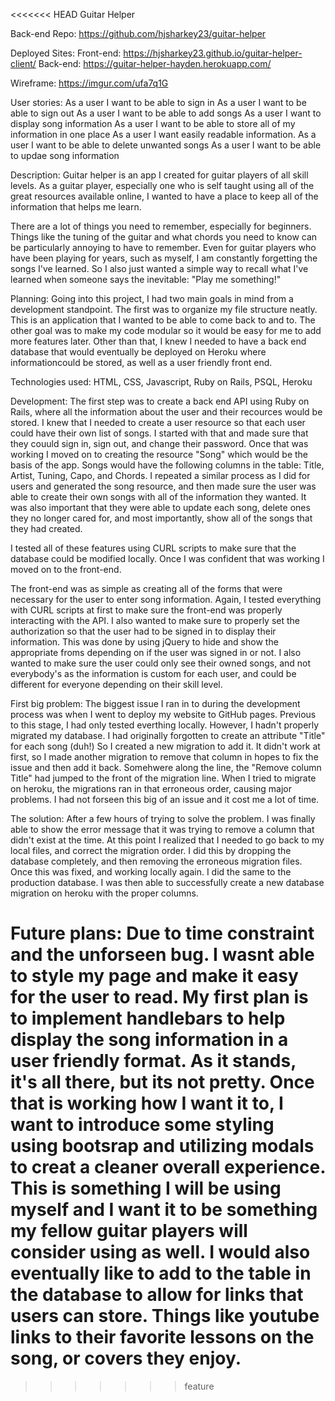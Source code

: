 
<<<<<<< HEAD
Guitar Helper

Back-end Repo:
https://github.com/hjsharkey23/guitar-helper

Deployed Sites:
Front-end:
https://hjsharkey23.github.io/guitar-helper-client/
Back-end:
https://guitar-helper-hayden.herokuapp.com/

Wireframe:
https://imgur.com/ufa7q1G

User stories:
As a user I want to be able to sign in
As a user I want to be able to sign out
As a user I want to be able to add songs
As a user I want to display song information
As a user I want to be able to store all of my information in one place
As a user I want easily readable information.
As a user I want to be able to delete unwanted songs
As a user I want to be able to updae song information

Description:
Guitar helper is an app I created for guitar players of all skill levels. As a
guitar player, especially one who is self taught using all of the great resources
available online, I wanted to have a place to keep all of the information that
helps me learn.

There are a lot of things you need to remember, especially for beginners. Things
like the tuning of the guitar and what chords you need to know can be particularly
annoying to have to remember. Even for guitar players who have been playing for
years, such as myself, I am constantly forgetting the songs I've learned. So I
also just wanted a simple way to recall what I've learned when someone says the
inevitable: "Play me something!"

Planning:
Going into this project, I had two main goals in mind from a development
standpoint. The first was to organize my file structure neatly. This is an
application that I wanted to be able to come back to and to. The other goal was
to make my code modular so it would be easy for me to add more features later.
Other than that, I knew I needed to have a back end database that would eventually
be deployed on Heroku where informationcould be stored, as well as a user
friendly front end.

Technologies used:
HTML, CSS, Javascript, Ruby on Rails, PSQL, Heroku

Development:
The first step was to create a back end API using Ruby on Rails, where all the
information about the user and their recources would be stored.
I knew that I needed to create a user resource so that each user could have their
own list of songs. I started with that and made sure that they couuld sign in,
sign out, and change their password. Once that was working I moved on to creating
the resource "Song" which would be the basis of the app. Songs would have the
following columns in the table: Title, Artist, Tuning, Capo, and Chords. I repeated
a similar process as I did for users and generated the song resource, and then made
sure the user was able to create their own songs with all of the information
they wanted. It was also important that they were able to update each song, delete
ones they no longer cared for, and most importantly, show all of the songs that
they had created.

I tested all of these features using CURL scripts to make sure that the database
could be modified locally. Once I was confident that was working I moved on to
the front-end.

The front-end was as simple as creating all of the forms that were necessary
for the user to enter song information. Again, I tested everything with CURL
scripts at first to make sure the front-end was properly interacting with the
API. I also wanted to make sure to properly set the authorization so that the
user had to be signed in to display their information. This was done by using
jQuery to hide and show the appropriate froms depending on if the user was
signed in or not. I also wanted to make sure the user could only see their
owned songs, and not everybody's as the information is custom for each user, and
could be different for everyone depending on their skill level.

First big problem:
The biggest issue I ran in to during the development process was when I went to
deploy my website to GitHub pages. Previous to this stage, I had only tested
everthing locally. However, I hadn't properly migrated my database. I had
originally forgotten to create an attribute "Title" for each song (duh!) So I
created a new migration to add it. It didn't work at first, so I made another
migration to remove that column in hopes to fix the issue and then add it back.
Somehwere along the line, the "Remove column Title" had jumped to the front
of the migration line. When I tried to migrate on heroku, the migrations ran
in that erroneous order, causing major problems. I had not forseen this big
of an issue and it cost me a lot of time.

The solution:
After a few hours of trying to solve the problem. I was finally able to show the
error message that it was trying to remove a column that didn't exist at the
time. At this point I realized that I needed to go back to my local files, and
correct the migration order. I did this by dropping the database completely, and
then removing the erroneous migration files. Once this was fixed, and working
locally again. I did the same to the production database. I was then able to
successfully create a new database migration on heroku with the proper
columns.

Future plans:
Due to time constraint and the unforseen bug. I wasnt able to style my page and
make it easy for the user to read. My first plan is to implement handlebars to
help display the song information in a user friendly format. As it stands, it's
all there, but its not pretty. Once that is working how I want it to, I want
to introduce some styling using bootsrap and utilizing modals to creat a cleaner
overall experience. This is something I will be using myself and I want it to
be something my fellow guitar players will consider using as well. I would
also eventually like to add to the table in the database to allow for links
that users can store. Things like youtube links to their favorite lessons
on the song, or covers they enjoy.
=======
>>>>>>> feature
